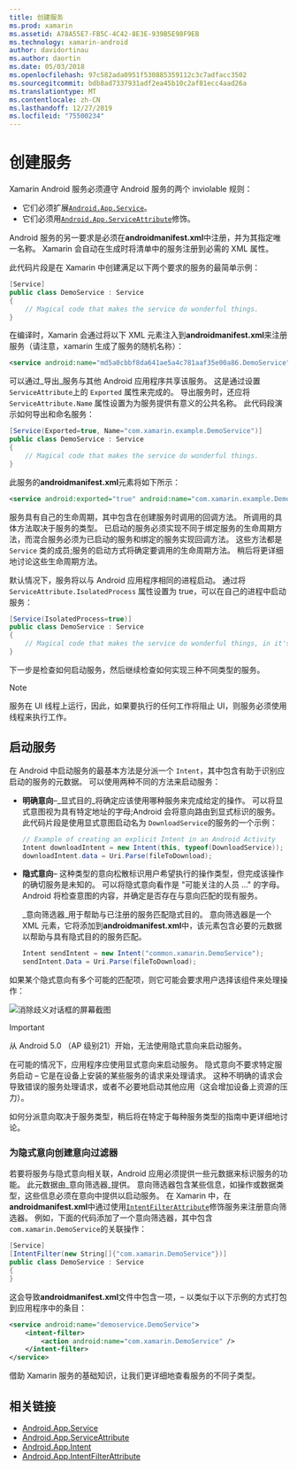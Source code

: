 ```yaml
---
title: 创建服务
ms.prod: xamarin
ms.assetid: A78A55E7-FB5C-4C42-8E3E-939B5E98F9EB
ms.technology: xamarin-android
author: davidortinau
ms.author: daortin
ms.date: 05/03/2018
ms.openlocfilehash: 97c582ada0951f530885359112c3c7adfacc3502
ms.sourcegitcommit: bdb8ad7337931adf2ea45b10c2af81ecc4aad26a
ms.translationtype: MT
ms.contentlocale: zh-CN
ms.lasthandoff: 12/27/2019
ms.locfileid: "75500234"
---
```

# <a name="creating-a-service"></a>创建服务

Xamarin Android 服务必须遵守 Android 服务的两个 inviolable 规则：

- 它们必须扩展[`Android.App.Service`](xref:Android.App.Service)。
- 它们必须用[`Android.App.ServiceAttribute`](xref:Android.App.ServiceAttribute)修饰。

Android 服务的另一要求是必须在**androidmanifest.xml**中注册，并为其指定唯一名称。 Xamarin 会自动在生成时将清单中的服务注册到必需的 XML 属性。

此代码片段是在 Xamarin 中创建满足以下两个要求的服务的最简单示例：  

```csharp
[Service]
public class DemoService : Service
{
    // Magical code that makes the service do wonderful things.
}
```

在编译时，Xamarin 会通过将以下 XML 元素注入到**androidmanifest.xml**来注册服务（请注意，xamarin 生成了服务的随机名称）：

```xml
<service android:name="md5a0cbbf8da641ae5a4c781aaf35e00a86.DemoService" />
```

可以通过_导出_服务与其他 Android 应用程序共享该服务。 这是通过设置 `ServiceAttribute`上的 `Exported` 属性来完成的。 导出服务时，还应将 `ServiceAttribute.Name` 属性设置为为服务提供有意义的公共名称。 此代码段演示如何导出和命名服务：

```csharp
[Service(Exported=true, Name="com.xamarin.example.DemoService")]
public class DemoService : Service
{
    // Magical code that makes the service do wonderful things.
}
```

此服务的**androidmanifest.xml**元素将如下所示：

```xml
<service android:exported="true" android:name="com.xamarin.example.DemoService" />
```

服务具有自己的生命周期，其中包含在创建服务时调用的回调方法。 所调用的具体方法取决于服务的类型。 已启动的服务必须实现不同于绑定服务的生命周期方法，而混合服务必须为已启动的服务和绑定的服务实现回调方法。 这些方法都是 `Service` 类的成员;服务的启动方式将确定要调用的生命周期方法。 稍后将更详细地讨论这些生命周期方法。

默认情况下，服务将以与 Android 应用程序相同的进程启动。 通过将 `ServiceAttribute.IsolatedProcess` 属性设置为 true，可以在自己的进程中启动服务：

```csharp
[Service(IsolatedProcess=true)]
public class DemoService : Service
{
    // Magical code that makes the service do wonderful things, in it's own process!
}
```

下一步是检查如何启动服务，然后继续检查如何实现三种不同类型的服务。

> [!NOTE]
> 服务在 UI 线程上运行，因此，如果要执行的任何工作将阻止 UI，则服务必须使用线程来执行工作。

## <a name="starting-a-service"></a>启动服务

在 Android 中启动服务的最基本方法是分派一个 `Intent`，其中包含有助于识别应启动的服务的元数据。 可以使用两种不同的方法来启动服务：

- **明确意向**&ndash;_显式目的_将确定应该使用哪种服务来完成给定的操作。 可以将显式意图视为具有特定地址的字母;Android 会将意向路由到显式标识的服务。 此代码片段是使用显式意图启动名为 `DownloadService`的服务的一个示例：

    ```csharp
    // Example of creating an explicit Intent in an Android Activity
    Intent downloadIntent = new Intent(this, typeof(DownloadService));
    downloadIntent.data = Uri.Parse(fileToDownload);
    ```

- **隐式意向**&ndash; 这种类型的意向松散标识用户希望执行的操作类型，但完成该操作的确切服务是未知的。 可以将隐式意向看作是 "可能关注的人员 ..." 的字母。
    Android 将检查意图的内容，并确定是否存在与意向匹配的现有服务。

    _意向筛选器_用于帮助与已注册的服务匹配隐式目的。 意向筛选器是一个 XML 元素，它将添加到**androidmanifest.xml**中，该元素包含必要的元数据以帮助与具有隐式目的的服务匹配。

    ```csharp
    Intent sendIntent = new Intent("common.xamarin.DemoService");
    sendIntent.Data = Uri.Parse(fileToDownload);
    ```

如果某个隐式意向有多个可能的匹配项，则它可能会要求用户选择该组件来处理操作：

![消除歧义对话框的屏幕截图](images/creating-a-service-01.png "消除歧义对话框的屏幕截图")

> [!IMPORTANT]
> 从 Android 5.0 （AP 级别21）开始，无法使用隐式意向来启动服务。

在可能的情况下，应用程序应使用显式意向来启动服务。 隐式意向不要求特定服务启动 &ndash; 它是在设备上安装的某些服务的请求来处理请求。 这种不明确的请求会导致错误的服务处理请求，或者不必要地启动其他应用（这会增加设备上资源的压力）。

如何分派意向取决于服务类型，稍后将在特定于每种服务类型的指南中更详细地讨论。

### <a name="creating-an-intent-filter-for-implicit-intents"></a>为隐式意向创建意向过滤器

若要将服务与隐式意向相关联，Android 应用必须提供一些元数据来标识服务的功能。 此元数据由_意向筛选器_提供。 意向筛选器包含某些信息，如操作或数据类型，这些信息必须在意向中提供以启动服务。 在 Xamarin 中，在**androidmanifest.xml**中通过使用[`IntentFilterAttribute`](xref:Android.App.IntentFilterAttribute)修饰服务来注册意向筛选器。 例如，下面的代码添加了一个意向筛选器，其中包含 `com.xamarin.DemoService`的关联操作：

```csharp
[Service]
[IntentFilter(new String[]{"com.xamarin.DemoService"})]
public class DemoService : Service
{
}
```

这会导致**androidmanifest.xml**文件中包含一项，&ndash; 以类似于以下示例的方式打包到应用程序中的条目：

```xml
<service android:name="demoservice.DemoService">
    <intent-filter>
        <action android:name="com.xamarin.DemoService" />
    </intent-filter>
</service>
```

借助 Xamarin 服务的基础知识，让我们更详细地查看服务的不同子类型。

## <a name="related-links"></a>相关链接

- [Android.App.Service](xref:Android.App.Service)
- [Android.App.ServiceAttribute](xref:Android.App.ServiceAttribute)
- [Android.App.Intent](xref:Android.Content.Intent)
- [Android.App.IntentFilterAttribute](xref:Android.App.IntentFilterAttribute)
